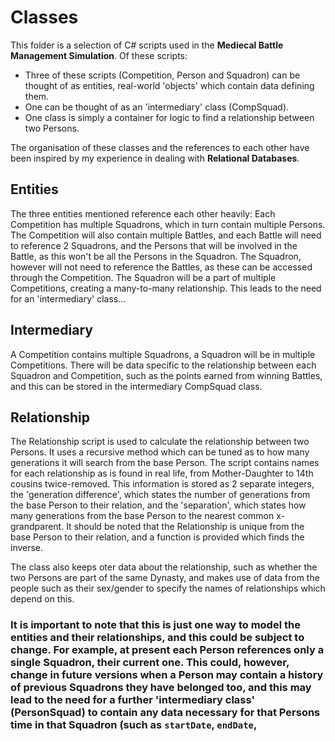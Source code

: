 # Classes

This folder is a selection of C# scripts used in the **Mediecal Battle Management Simulation**. Of these scripts:

- Three of these scripts (Competition, Person and Squadron) can be thought of as entities, real-world 'objects' which contain data defining them.
- One can be thought of as an 'intermediary' class (CompSquad).
- One class is simply a container for logic to find a relationship between two Persons.

The organisation of these classes and the references to each other have been inspired by my experience in dealing with **Relational Databases**.

## Entities

The three entities mentioned reference each other heavily: Each Competition has multiple Squadrons, which in turn contain multiple Persons. The Competition will also contain multiple Battles, and each Battle will need to reference 2 Squadrons, and the Persons that will be involved in the Battle, as this won't be all the Persons in the Squadron. The Squadron, however will not need to reference the Battles, as these can be accessed through the Competition. The Squadron will be a part of multiple Competitions, creating a many-to-many relationship. This leads to the need for an 'intermediary' class...

## Intermediary

A Competition contains multiple Squadrons, a Squadron will be in multiple Competitions. There will be data specific to the relationship between each Squadron and Competition, such as the points earned from winning Battles, and this can be stored in the intermediary CompSquad class.

## Relationship

The Relationship script is used to calculate the relationship between two Persons. It uses a recursive method which can be tuned as to how many generations it will search from the base Person. The script contains names for each relationship as is found in real life, from Mother-Daughter to 14th cousins twice-removed. This information is stored as 2 separate integers, the 'generation difference', which states the number of generations from the base Person to their relation, and the 'separation', which states how many generations from the base Person to the nearest common x-grandparent. It should be noted that the Relationship is unique from the base Person to their relation, and a function is provided which finds the inverse.

The class also keeps oter data about the relationship, such as whether the two Persons are part of the same Dynasty, and makes use of data from the people such as their sex/gender to specify the names of relationships which depend on this.

### It is important to note that this is just one way to model the entities and their relationships, and this could be subject to change. For example, at present each Person references only a single Squadron, their current one. This could, however, change in future versions when a Person may contain a history of previous Squadrons they have belonged too, and this may lead to the need for a further 'intermediary class' (PersonSquad) to contain any data necessary for that Persons time in that Squadron (such as `startDate`, `endDate`,
